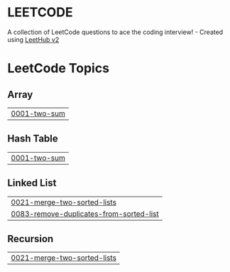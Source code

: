 # LEETCODE
A collection of LeetCode questions to ace the coding interview! - Created using [LeetHub v2](https://github.com/arunbhardwaj/LeetHub-2.0)

<!---LeetCode Topics Start-->
# LeetCode Topics
## Array
|  |
| ------- |
| [0001-two-sum](https://github.com/sonammourya/LEETCODE/tree/master/0001-two-sum) |
## Hash Table
|  |
| ------- |
| [0001-two-sum](https://github.com/sonammourya/LEETCODE/tree/master/0001-two-sum) |
## Linked List
|  |
| ------- |
| [0021-merge-two-sorted-lists](https://github.com/sonammourya/LEETCODE/tree/master/0021-merge-two-sorted-lists) |
| [0083-remove-duplicates-from-sorted-list](https://github.com/sonammourya/LEETCODE/tree/master/0083-remove-duplicates-from-sorted-list) |
## Recursion
|  |
| ------- |
| [0021-merge-two-sorted-lists](https://github.com/sonammourya/LEETCODE/tree/master/0021-merge-two-sorted-lists) |
<!---LeetCode Topics End-->